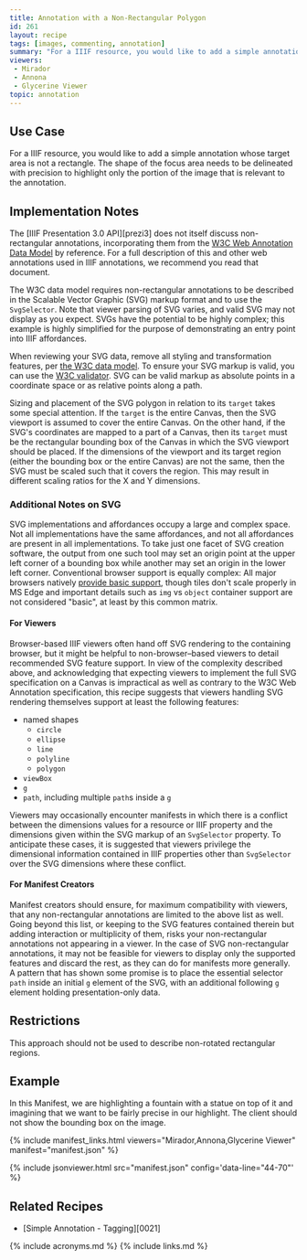 ```yaml
---
title: Annotation with a Non-Rectangular Polygon
id: 261
layout: recipe
tags: [images, commenting, annotation]
summary: "For a IIIF resource, you would like to add a simple annotation to the resource, where the area of the resource you would like to highlight is not a rectangle."
viewers:
 - Mirador
 - Annona
 - Glycerine Viewer
topic: annotation
---
```


## Use Case

For a IIIF resource, you would like to add a simple annotation whose target area is not a rectangle. The shape of the focus area needs to be delineated with precision to highlight only the portion of the image that is relevant to the annotation.

## Implementation Notes

The [IIIF Presentation 3.0 API][prezi3] does not itself discuss non-rectangular annotations, incorporating them from the [W3C Web Annotation Data Model](http://w3.org/TR/annotation-model/) by reference. For a full description of this and other web annotations used in IIIF annotations, we recommend you read that document.

The W3C data model requires non-rectangular annotations to be described in the Scalable Vector Graphic (SVG) markup format and to use the `SvgSelector`. Note that viewer parsing of SVG varies, and valid SVG may not display as you expect. SVGs have the potential to be highly complex; this example is highly simplified for the purpose of demonstrating an entry point into IIIF affordances.

When reviewing your SVG data, remove all styling and transformation features, per [the W3C data model](https://www.w3.org/TR/annotation-model/#svg-selector). To ensure your SVG markup is valid, you can use the [W3C validator](https://validator.w3.org/). SVG can be valid markup as absolute points in a coordinate space or as relative points along a path. 

Sizing and placement of the SVG polygon in relation to its `target` takes some special attention. If the `target` is the entire Canvas, then the SVG viewport is assumed to cover the entire Canvas. On the other hand, if the SVG's coordinates are mapped to a part of a Canvas, then its `target` must be the rectangular bounding box of the Canvas in which the SVG viewport should be placed. If the dimensions of the viewport and its target region (either the bounding box or the entire Canvas) are not the same, then the SVG must be scaled such that it covers the region. This may result in different scaling ratios for the X and Y dimensions.

### Additional Notes on SVG

SVG implementations and affordances occupy a large and complex space. Not all implementations have the same affordances, and not all affordances are present in all implementations. To take just one facet of SVG creation software, the output from one such tool may set an origin point at the upper left corner of a bounding box while another may set an origin in the lower left corner. Conventional browser support is equally complex: All major browsers natively [provide basic support](https://caniuse.com/svg), though tiles don't scale properly in MS Edge and important details such as `img` vs `object` container support are not considered "basic", at least by this common matrix.

#### For Viewers
Browser-based IIIF viewers often hand off SVG rendering to the containing browser, but it might be helpful to non-browser–based viewers to detail recommended SVG feature support. In view of the complexity described above, and acknowledging that expecting viewers to implement the full SVG specification on a Canvas is impractical as well as contrary to the W3C Web Annotation specification, this recipe suggests that viewers handling SVG rendering themselves support at least the following features:
+ named shapes
	+ `circle`
	+ `ellipse`
	+ `line`
	+ `polyline`
	+ `polygon`
+ `viewBox`
+ `g` 
+ `path`, including multiple `path`s inside a `g`

Viewers may occasionally encounter manifests in which there is a conflict between the dimensions values for a resource or IIIF property and the dimensions given within the SVG markup of an `SvgSelector` property. To anticipate these cases, it is suggested that viewers privilege the dimensional information contained in IIIF properties other than `SvgSelector` over the SVG dimensions where these conflict. 

#### For Manifest Creators
Manifest creators should ensure, for maximum compatibility with viewers, that any non-rectangular annotations are limited to the above list as well. Going beyond this list, or keeping to the SVG features contained therein but adding interaction or multiplicity of them, risks your non-rectangular annotations not appearing in a viewer. In the case of SVG non-rectangular annotations, it may not be feasible for viewers to display only the supported features and discard the rest, as they can do for manifests more generally. A pattern that has shown some promise is to place the essential selector `path` inside an initial `g` element of the SVG, with an additional following `g` element holding presentation-only data.

## Restrictions

This approach should not be used to describe non-rotated rectangular regions.

## Example

In this Manifest, we are highlighting a fountain with a statue on top of it and imagining that we want to be fairly precise in our highlight. The client should not show the bounding box on the image.

{% include manifest_links.html viewers="Mirador,Annona,Glycerine Viewer" manifest="manifest.json" %}

{% include jsonviewer.html src="manifest.json" config='data-line="44-70"' %}

## Related Recipes

* [Simple Annotation - Tagging][0021]

{% include acronyms.md %}
{% include links.md %}

